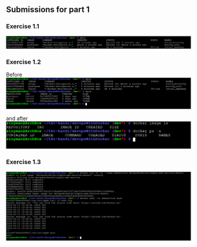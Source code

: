 ## Submissions for part 1

### Exercise 1.1

![ex 1.1](./ex_1_1.png)

### Exercise 1.2

Before
![ex 1.1 before](./ex_1_2_1.png)

and after
![ex 1.1 after](./ex_1_2_2.png)

### Exercise 1.3
![Ex 1.3](./ex_1_3.png)
